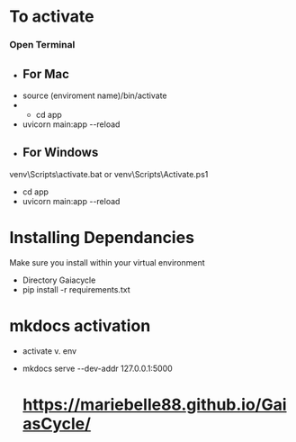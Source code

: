 # To activate
### Open Terminal
- ## For Mac
- source (enviroment name)/bin/activate
- - cd app
- uvicorn main:app --reload
- ## For Windows
venv\Scripts\activate.bat
 or
venv\Scripts\Activate.ps1
- cd app
- uvicorn main:app --reload


# Installing Dependancies
Make sure you install within your virtual environment 

- Directory Gaiacycle
- pip install -r requirements.txt

# mkdocs activation
- activate v. env
- mkdocs serve --dev-addr 127.0.0.1:5000

  # https://mariebelle88.github.io/GaiasCycle/
